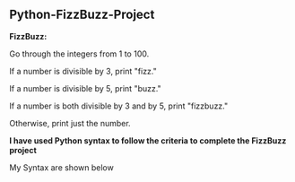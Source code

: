 ## Python-FizzBuzz-Project

**FizzBuzz:**

Go through the integers from 1 to 100.

If a number is divisible by 3, print "fizz."

If a number is divisible by 5, print "buzz."

If a number is both divisible by 3 and by 5, print "fizzbuzz."

Otherwise, print just the number.

**I have used Python syntax to follow the criteria to complete the FizzBuzz project** 

My Syntax are shown below
